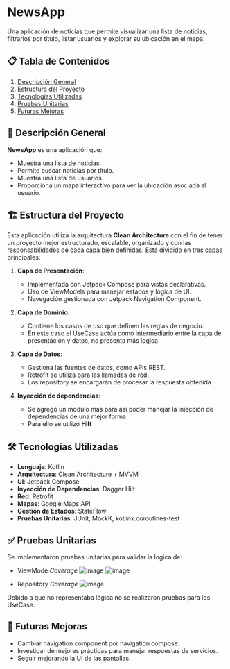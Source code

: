 # NewsApp

Una aplicación de noticias que permite visualizar una lista de noticias, filtrarlos por título, listar usuarios y explorar su ubicación en el mapa.

## 📋 Tabla de Contenidos
1. [Descripción General](#descripción-general)
2. [Estructura del Proyecto](#estructura-del-proyecto)
3. [Tecnologías Utilizadas](#tecnologías-utilizadas)
4. [Pruebas Unitarias](#pruebas-unitarias)
5. [Futuras Mejoras](#futuras-mejoras)


## 📖 Descripción General

**NewsApp** es una aplicación que:
- Muestra una lista de noticias.
- Permite buscar noticias por título.
- Muestra una lista de usuarios.
- Proporciona un mapa interactivo para ver la ubicación asociada al usuario.
  
## 🏗️ Estructura del Proyecto

Esta aplicación utiliza la arquitectura **Clean Architecture** con el fin de tener un proyecto mejor estructurado, escalable, organizado  y con las responsabilidades de cada capa bien definidas.
Está dividido en tres capas principales:

1. **Capa de Presentación**:
   - Implementada con Jetpack Compose para vistas declarativas.
   - Uso de ViewModels para manejar estados y lógica de UI.
   - Navegación gestionada con Jetpack Navigation Component.

2. **Capa de Dominio**:
   - Contiene los casos de uso que definen las reglas de negocio.
   - En este caso el UseCase actúa como intermediario entre la capa de presentación y datos, no presenta más logica.

3. **Capa de Datos**:
   - Gestiona las fuentes de datos, como APIs REST.
   - Retrofit se utiliza para las llamadas de red.
   - Los repository se encargarán de procesar la respuesta obtenida
  
 4. **Inyección de dependencias**:
    - Se agregó un modulo más para asi poder manejar la injección de dependencias de una mejor forma
    - Para ello se utilizó **Hilt**

  ## 🛠️ Tecnologías Utilizadas

- **Lenguaje**: Kotlin
- **Arquitectura**: Clean Architecture + MVVM
- **UI**: Jetpack Compose
- **Inyección de Dependencias**: Dagger Hilt
- **Red**: Retrofit
- **Mapas**: Google Maps API
- **Gestión de Estados**: StateFlow
- **Pruebas Unitarias**: JUnit, MockK, kotlinx.coroutines-test

## ✅ Pruebas Unitarias
Se implementaron pruebas unitarias para validar la logica de:
- ViewMode
  *Coverage*
  ![image](https://github.com/user-attachments/assets/804ef570-c213-4b84-acd2-a0780a71762f)
  ![image](https://github.com/user-attachments/assets/742f6d02-5f9b-416d-9e63-4cef3009c2ca)

- Repository
  *Coverage*
![image](https://github.com/user-attachments/assets/f873cf7e-342d-47dc-aba4-b99a163c0a00)

Debido a que no representaba lógica no se realizaron pruebas para los UseCase.

## 🔮 Futuras Mejoras
- Cambiar navigation component por navigation compose.
- Investigar de mejores prácticas para manejar respuestas de servicios.
- Seguir mejorando la UI de las pantallas.


